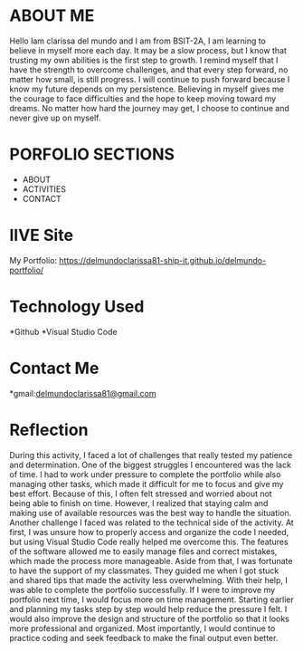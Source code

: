 # ABOUT ME
Hello Iam clarissa del mundo and I am from BSIT-2A, I am learning to believe in myself more each day. It may be a slow process, but  I know that trusting my own abilities is the first step to growth. I remind myself that I have the strength to overcome challenges, and that every step forward, no matter how small, is still progress. I will continue to push forward because I know my future depends on my persistence. Believing in myself gives me the courage to face difficulties and the hope to keep moving toward my dreams. No matter how hard the journey may get, I choose to continue and never give up on myself.

# PORFOLIO SECTIONS
* ABOUT
* ACTIVITIES
* CONTACT
# lIVE Site
My Portfolio:  https://delmundoclarissa81-ship-it.github.io/delmundo-portfolio/
# Technology Used
*Github
*Visual Studio Code
# Contact Me
*gmail:delmundoclarissa81@gmail.com
# Reflection
During this activity, I faced a lot of challenges that really tested my patience and determination. One of the biggest struggles I encountered was the lack of time. I had to work under pressure to complete the portfolio while also managing other tasks, which made it difficult for me to focus and give my best effort. Because of this, I often felt stressed and worried about not being able to finish on time. However, I realized that staying calm and making use of available resources was the best way to handle the situation.
Another challenge I faced was related to the technical side of the activity. At first, I was unsure how to properly access and organize the code I needed, but using Visual Studio Code really helped me overcome this. The features of the software allowed me to easily manage files and correct mistakes, which made the process more manageable. Aside from that, I was fortunate to have the support of my classmates. They guided me when I got stuck and shared tips that made the activity less overwhelming. With their help, I was able to complete the portfolio successfully.
If I were to improve my portfolio next time, I would focus more on time management. Starting earlier and planning my tasks step by step would help reduce the pressure I felt. I would also improve the design and structure of the portfolio so that it looks more professional and organized. Most importantly, I would continue to practice coding and seek feedback to make the final output even better.
